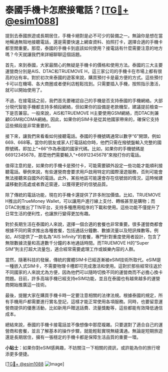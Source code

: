 # 泰國手機卡怎麽接電話？[[TG💪+ @esim1088](https://t.me/s/esim1088)]

提到去泰國旅遊或長期居住，手機卡絕對是必不可少的裝備之一。無論你是想在當地暢通無阻地接聽電話，還是需要快速上網查資料、拍照打卡，選擇合適的手機卡都至關重要。那麼，泰國的手機卡到底該如何使用？接電話有什麼需要注意的地方嗎？今天就讓我們來詳細聊聊這個話題。

首先，來到泰國，大家最關心的無疑是手機卡的價格和使用方法。泰國的三大主要運營商分別是AIS、DTAC和TRUEMOVE H，這三家公司的手機卡在市場上都有很高的佔有率。對於初次來泰國的遊客來說，購買預付卡是最方便的方式。這些預付卡可以在機場、各大商圈或者便利店輕鬆找到。只需要插入手機，按照指示激活，就可以開始使用了。

不過，在接電話之前，我們首先要確認自己的手機是否支持泰國的手機網絡。大部分現代智能手機都支持多頻段網絡，但如果你的設備是老款機型，建議提前檢查一下是否兼容。一般來說，AIS和TRUEMOVE H主要使用GSM網絡，而DTAC則兼顧GSM和CDMA網絡。因此，如果你的SIM卡是從其他國家帶來的，確保它支持這些頻段是非常重要的。

接下來，讓我們來看看如何接聽電話。泰國的手機號碼通常以數字“6”開頭，例如669、668等。當你的朋友或家人打電話給你時，他們只需在撥號盤輸入完整的國際號碼，即加上“+66”作為泰國的國家代碼。比如，如果你的手機號碼是66912345678，那麼他們需要輸入“+66912345678”來撥打你的電話。

值得注意的是，如果你的手機卡是預付卡，可能需要額外設定一些功能才能順利接聽電話。舉例來說，有些運營商會要求用戶啟用特定的國際漫遊服務，否則可能會無法接聽來自國外的電話。此外，某些地區可能還會存在信號弱的情況，這時候建議移動到高處或者靠近窗邊，以獲得更好的信號品質。

除了傳統的電話功能，現在的手機卡還提供了許多附加價值。比如，TRUEMOVE H推出的TrueMoney Wallet，可以讓用戶進行線上支付、轉帳甚至是購物；而DTAC則推出了T!N平台，支持多種應用程序的下載和使用。這些功能不僅提升了日常生活的便利性，也讓旅行變得更加有趣。

對於長期生活在泰國的人來說，選擇一個合適的套餐也非常重要。很多運營商都會根據不同的需求推出各種套餐，包括通話分鐘數、數據流量以及短訊條數等。例如，AIS提供了一款名為“AIS Infinity”的套餐，專門針對重度使用者設計，包含了無限數據流量和高達數千分鐘的本地通話時間。而TRUEMOVE H的“Super SIM”則主打超大流量包，適合經常需要處理工作或娛樂內容的人群。

當然，隨著科技的發展，傳統的實體SIM卡已經逐漸被eSIM技術所取代。eSIM是一種嵌入式SIM卡，不需要物理卡槽即可完成激活和使用。這對於那些經常往返於不同國家的人來說尤為方便，因為他們可以隨時切換不同的運營商而不必擔心換卡問題。目前，許多高端手機已經支持eSIM功能，並且在泰國也有越來越多的運營商開始推廣這一技術。

最後，提醒大家在購買手機卡時一定要注意相關的法律法規。根據泰國的規定，所有手機用戶都需要進行實名登記，這樣才能正常使用各項服務。同時，也要留意運營商提供的優惠活動，比如新用戶贈送話費、流量獎勵等，這些都能有效降低通信成本。

總結來說，泰國的手機卡接電話並不像想像中那麼複雜。只要選對了適合自己的運營商和套餐，並且了解基本的操作步驟，就能輕鬆實現無縫溝通。無論是短期旅遊還是長期居住，擁有一張穩定的手機卡都是保障生活品質的重要一環。

**小貼士**：如果你對eSIM感興趣，不妨關注一下相關的資訊，或許能為你的旅行增添更多便捷。

[[TG💪+ @esim1088](https://t.me/s/esim1088) ![Image](https://i.postimg.cc/4NQfJmqS/Snipaste-2025-05-13-00-14-12.png)]